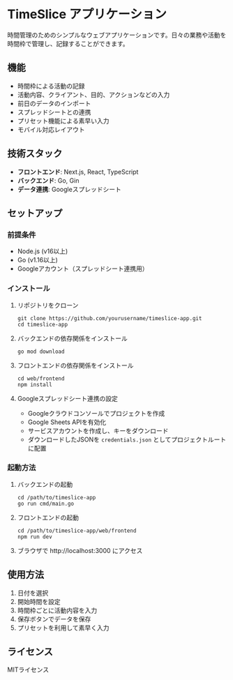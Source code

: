 # TimeSlice アプリケーション

時間管理のためのシンプルなウェブアプリケーションです。日々の業務や活動を時間枠で管理し、記録することができます。

## 機能

- 時間枠による活動の記録
- 活動内容、クライアント、目的、アクションなどの入力
- 前日のデータのインポート
- スプレッドシートとの連携
- プリセット機能による素早い入力
- モバイル対応レイアウト

## 技術スタック

- **フロントエンド**: Next.js, React, TypeScript
- **バックエンド**: Go, Gin
- **データ連携**: Googleスプレッドシート

## セットアップ

### 前提条件

- Node.js (v16以上)
- Go (v1.16以上)
- Googleアカウント（スプレッドシート連携用）

### インストール

1. リポジトリをクローン
   ```
   git clone https://github.com/yourusername/timeslice-app.git
   cd timeslice-app
   ```

2. バックエンドの依存関係をインストール
   ```
   go mod download
   ```

3. フロントエンドの依存関係をインストール
   ```
   cd web/frontend
   npm install
   ```

4. Googleスプレッドシート連携の設定
   - Googleクラウドコンソールでプロジェクトを作成
   - Google Sheets APIを有効化
   - サービスアカウントを作成し、キーをダウンロード
   - ダウンロードしたJSONを `credentials.json` としてプロジェクトルートに配置

### 起動方法

1. バックエンドの起動
   ```
   cd /path/to/timeslice-app
   go run cmd/main.go
   ```

2. フロントエンドの起動
   ```
   cd /path/to/timeslice-app/web/frontend
   npm run dev
   ```

3. ブラウザで http://localhost:3000 にアクセス

## 使用方法

1. 日付を選択
2. 開始時間を設定
3. 時間枠ごとに活動内容を入力
4. 保存ボタンでデータを保存
5. プリセットを利用して素早く入力

## ライセンス

MITライセンス 